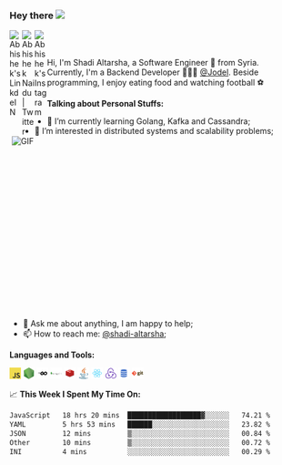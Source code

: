 ### Hey there <img src="https://media.giphy.com/media/hvRJCLFzcasrR4ia7z/giphy.gif" width="25px">
<a href="https://www.linkedin.com/in/shadi-altarsha/">
  <img align="left" alt="Abhishek's LinkdeIN" width="22px" src="https://cdn.jsdelivr.net/npm/simple-icons@v3/icons/linkedin.svg" />
</a>
<a href="https://www.instagram.com/shadi_altarsha/">
  <img align="left" alt="Abhishek Naidu | Twitter" width="22px" src="https://cdn.jsdelivr.net/npm/simple-icons@v3/icons/twitter.svg" />
</a>
<a href="https://twitter.com/shadi_altarsha">
  <img align="left" alt="Abhishek's Instagram" width="22px" src="https://cdn.jsdelivr.net/npm/simple-icons@v3/icons/instagram.svg" />
</a>


<br/>
<br/>

Hi, I'm Shadi Altarsha, a Software Engineer 🚀  from Syria. Currently, I'm a Backend Developer 🧑🏻‍💻 [@Jodel](https://jodel.com). Beside programming, I enjoy eating food and watching football ⚽️

  <img align="right" alt="GIF" src="https://github.com/abhisheknaiidu/abhisheknaiidu/blob/master/code.gif?raw=true" width="500" height="320" />
  
**Talking about Personal Stuffs:**

- 📝  I’m currently learning Golang, Kafka and Cassandra;
- 👀  I’m interested in distributed systems and scalability problems;
- 💬  Ask me about anything, I am happy to help;
- 📫  How to reach me: [@shadi-altarsha](https://www.linkedin.com/in/shadi-altarsha/);

**Languages and Tools:**  

<code><img height="20" src="https://raw.githubusercontent.com/github/explore/80688e429a7d4ef2fca1e82350fe8e3517d3494d/topics/javascript/javascript.png"></code>
<code><img height="20" src="https://raw.githubusercontent.com/github/explore/80688e429a7d4ef2fca1e82350fe8e3517d3494d/topics/nodejs/nodejs.png"></code>
<code><img height="20" src="https://raw.githubusercontent.com/github/explore/80688e429a7d4ef2fca1e82350fe8e3517d3494d/topics/go/go.png"></code>
<code><img height="20" src="https://raw.githubusercontent.com/github/explore/80688e429a7d4ef2fca1e82350fe8e3517d3494d/topics/mongodb/mongodb.png"></code>
<code><img height="20" src="https://raw.githubusercontent.com/github/explore/80688e429a7d4ef2fca1e82350fe8e3517d3494d/topics/redis/redis.png"></code>
<code><img height="20" src="https://raw.githubusercontent.com/github/explore/80688e429a7d4ef2fca1e82350fe8e3517d3494d/topics/java/java.png"></code>
<code><img height="20" src="https://raw.githubusercontent.com/github/explore/80688e429a7d4ef2fca1e82350fe8e3517d3494d/topics/react/react.png"></code>
<code><img height="20" src="https://raw.githubusercontent.com/github/explore/80688e429a7d4ef2fca1e82350fe8e3517d3494d/topics/redux/redux.png"></code>
<code><img height="20" src="https://raw.githubusercontent.com/github/explore/80688e429a7d4ef2fca1e82350fe8e3517d3494d/topics/sql/sql.png"></code>
<code><img height="20" src="https://raw.githubusercontent.com/github/explore/80688e429a7d4ef2fca1e82350fe8e3517d3494d/topics/git/git.png"></code>

📈  **This Week I Spent My Time On:**
<!--START_SECTION:waka-->
```text
JavaScript   18 hrs 20 mins  ██████████████████▓░░░░░░   74.21 % 
YAML         5 hrs 53 mins   ██████░░░░░░░░░░░░░░░░░░░   23.82 % 
JSON         12 mins         ▒░░░░░░░░░░░░░░░░░░░░░░░░   00.84 % 
Other        10 mins         ▒░░░░░░░░░░░░░░░░░░░░░░░░   00.72 % 
INI          4 mins          ░░░░░░░░░░░░░░░░░░░░░░░░░   00.29 % 
```
<!--END_SECTION:waka-->


